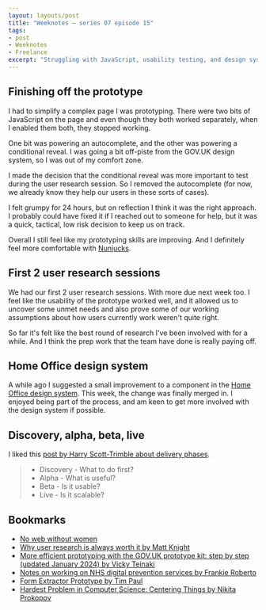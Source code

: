 ```yaml
---
layout: layouts/post
title: "Weeknotes – series 07 episode 15"
tags:
- post
- Weeknotes
- Freelance
excerpt: "Struggling with JavaScript, usability testing, and design systems."
---
```



## Finishing off the prototype

I had to simplify a complex page I was prototyping. There were two bits of JavaScript on the page and even though they both worked separately, when I enabled them both, they stopped working.

One bit was powering an autocomplete, and the other was powering a conditional reveal. I was going a bit off-piste from the GOV.UK design system, so I was out of my comfort zone.

I made the decision that the conditional reveal was more important to test during the user research session. So I removed the autocomplete (for now, we already know they help our users in these sorts of cases).

I felt grumpy for 24 hours, but on reflection I think it was the right approach. I probably could have fixed it if I reached out to someone for help, but it was a quick, tactical, low risk decision to keep us on track.

Overall I still feel like my prototyping skills are improving. And I definitely feel more comfortable with [Nunjucks](https://mozilla.github.io/nunjucks/).

## First 2 user research sessions

We had our first 2 user research sessions. With more due next week too. I feel like the usability of the prototype worked well, and it allowed us to uncover some unmet needs and also prove some of our working assumptions about how users currently work weren't quite right. 

So far it's felt like the best round of research I've been involved with for a while. And I think the prep work that the team have done is really paying off.

## Home Office design system

A while ago I suggested a small improvement to a component in the [Home Office design system](https://design.homeoffice.gov.uk/). This week, the change was finally merged in. I enjoyed being part of the process, and am keen to get more involved with the design system if possible.

## Discovery, alpha, beta, live

I liked this [post by Harry Scott-Trimble about delivery phases](https://www.linkedin.com/posts/harry-scott-trimble-b23b3a38_i-often-forgot-the-actual-point-for-each-activity-7186006390430158849-82zU/).

> - Discovery - What to do first?
> - Alpha - What is useful?
> - Beta - Is it usable?
> - Live - Is it scalable?

## Bookmarks 

- [No web without women](https://nowebwithoutwomen.com/)
- [Why user research is always worth it by Matt Knight](https://www.iterate.org.uk/why-user-research-is-always-worth-it/)
- [More efficient prototyping with the GOV.UK prototype kit: step by step (updated January 2024) by Vicky Teinaki](https://medium.com/gov-design/more-efficient-prototyping-with-the-gov-uk-prototype-kit-step-by-step-84ea2832549a)
- [Notes on working on NHS digital prevention services by Frankie Roberto](https://frankieroberto.github.io/nhsnotes/)
- [Form Extractor Prototype by Tim Paul](https://github.com/timpaul/form-extractor-prototype)
- [Hardest Problem in Computer Science: Centering Things by Nikita Prokopov](https://tonsky.me/blog/centering/)